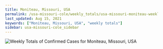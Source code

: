 ```yaml
---
title: Moniteau, Missouri, USA
permalink: /usa-missouri-cole/weekly_totals/usa-missouri-moniteau-weekly_totals.html
last_updated: Aug 15, 2021
keywords: ["Moniteau, Missouri, USA", "weekly totals"]
sidebar: usa-missouri-cole_sidebar
---
```


![Weekly Totals of Confirmed Cases for Moniteau, Missouri, USA](/covid_tracker/images/graphs/usa-missouri-moniteau-weekly_totals_graph.png)
